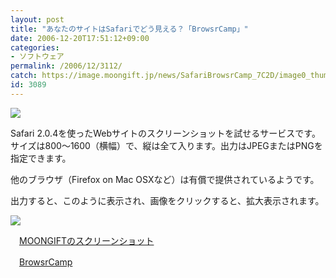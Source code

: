 ```yaml
---
layout: post
title: "あなたのサイトはSafariでどう見える？「BrowsrCamp」"
date: 2006-12-20T17:51:12+09:00
categories:
- ソフトウェア
permalink: /2006/12/3112/
catch: https://image.moongift.jp/news/SafariBrowsrCamp_7C2D/image0_thumb1.png
id: 3089
---
```

[![](https://image.moongift.jp/news/SafariBrowsrCamp_7C2D/image0_thumb.png)](https://image.moongift.jp/news/SafariBrowsrCamp_7C2D/image02.png)

 

Safari 2.0.4を使ったWebサイトのスクリーンショットを試せるサービスです。サイズは800～1600（横幅）で、縦は全て入ります。出力はJPEGまたはPNGを指定できます。

 

他のブラウザ（Firefox on Mac OSXなど）は有償で提供されているようです。

 

出力すると、このように表示され、画像をクリックすると、拡大表示されます。

 

[![](https://image.moongift.jp/news/SafariBrowsrCamp_7C2D/image0_thumb1.png)](https://image.moongift.jp/news/SafariBrowsrCamp_7C2D/image05.png)

 

　[MOONGIFTのスクリーンショット](http://87.20.228.99/safaritest/1166572142-full.png)

 

　[BrowsrCamp](http://www.browsrcamp.com/)

